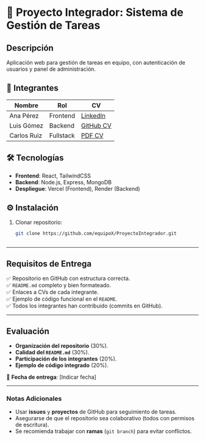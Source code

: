 # 🚀 Proyecto Integrador: Sistema de Gestión de Tareas  

## **Descripción**  
Aplicación web para gestión de tareas en equipo, con autenticación de usuarios y panel de administración.  

## **👥 Integrantes**  
| Nombre           | Rol          | CV |  
|------------------|-------------|----|  
| Ana Pérez        | Frontend    | [LinkedIn](https://linkedin.com/in/ana-perez) |  
| Luis Gómez       | Backend     | [GitHub CV](https://github.com/luisgomez/cv) |  
| Carlos Ruiz      | Fullstack   | [PDF CV](/docs/cv_carlos.pdf) |  

## **🛠 Tecnologías**  
- **Frontend**: React, TailwindCSS  
- **Backend**: Node.js, Express, MongoDB  
- **Despliegue**: Vercel (Frontend), Render (Backend)  

## **⚙️ Instalación**  
1. Clonar repositorio:  
   ```bash  
   git clone https://github.com/equipoX/ProyectoIntegrador.git  



---

## **Requisitos de Entrega**  
✅ Repositorio en GitHub con estructura correcta.  
✅ `README.md` completo y bien formateado.  
✅ Enlaces a CVs de cada integrante.  
✅ Ejemplo de código funcional en el `README`.  
✅ Todos los integrantes han contribuido (commits en GitHub).  

---

## **Evaluación**  
- **Organización del repositorio** (30%).  
- **Calidad del `README.md`** (30%).  
- **Participación de los integrantes** (20%).  
- **Ejemplo de código integrado** (20%).  

📅 **Fecha de entrega**: [Indicar fecha]  

---

### **Notas Adicionales**  
- Usar **issues** y **proyectos** de GitHub para seguimiento de tareas.  
- Asegurarse de que el repositorio sea colaborativo (todos con permisos de escritura).  
- Se recomienda trabajar con **ramas** (`git branch`) para evitar conflictos.  
